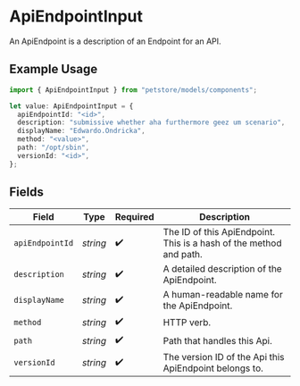 # ApiEndpointInput

An ApiEndpoint is a description of an Endpoint for an API.

## Example Usage

```typescript
import { ApiEndpointInput } from "petstore/models/components";

let value: ApiEndpointInput = {
  apiEndpointId: "<id>",
  description: "submissive whether aha furthermore geez um scenario",
  displayName: "Edwardo.Ondricka",
  method: "<value>",
  path: "/opt/sbin",
  versionId: "<id>",
};
```

## Fields

| Field                                                              | Type                                                               | Required                                                           | Description                                                        |
| ------------------------------------------------------------------ | ------------------------------------------------------------------ | ------------------------------------------------------------------ | ------------------------------------------------------------------ |
| `apiEndpointId`                                                    | *string*                                                           | :heavy_check_mark:                                                 | The ID of this ApiEndpoint. This is a hash of the method and path. |
| `description`                                                      | *string*                                                           | :heavy_check_mark:                                                 | A detailed description of the ApiEndpoint.                         |
| `displayName`                                                      | *string*                                                           | :heavy_check_mark:                                                 | A human-readable name for the ApiEndpoint.                         |
| `method`                                                           | *string*                                                           | :heavy_check_mark:                                                 | HTTP verb.                                                         |
| `path`                                                             | *string*                                                           | :heavy_check_mark:                                                 | Path that handles this Api.                                        |
| `versionId`                                                        | *string*                                                           | :heavy_check_mark:                                                 | The version ID of the Api this ApiEndpoint belongs to.             |